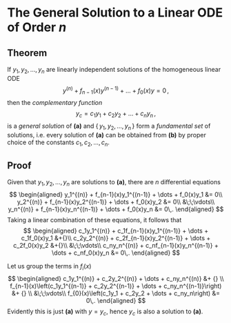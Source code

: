 The General Solution to a Linear ODE of Order $n$
=================================================

Theorem
-------
If $y_1,\,y_2,\,\dots,\,y_n$ are linearly independent solutions of the homogeneous linear ODE
$$
\tag{a}
     y^{(n)} + f_{n-1}(x)y^{(n-1)} + \dots + f_0(x)y=0\,,
$$
then the _complementary function_
$$
\tag{b}
y_c = c_1 y_1 + c_2 y_2 + \dots + c_n y_n\,,
$$
is a _general solution_ of **(a)** and $\{\,y_1,\,y_2,\,\dots,\,y_n\,\}$ form a _fundamental set_ of solutions, i.e. every solution of **(a)** can be obtained from **(b)** by proper choice of the constants $c_1,\,c_2,\,\dots,\,c_n$.

Proof
-----
Given that $y_1,\,y_2,\,\dots,\,y_n$ are solutions to **(a)**, there are $n$ differential equations
$$
\begin{aligned}
     y_1^{(n)} + f_{n-1}(x)y_1^{(n-1)} + \dots + f_0(x)y_1 &= 0\\
     y_2^{(n)} + f_{n-1}(x)y_2^{(n-1)} + \dots + f_0(x)y_2 &= 0\\
     &\;\;\vdots\\
     y_n^{(n)} + f_{n-1}(x)y_n^{(n-1)} + \dots + f_0(x)y_n &= 0\,.
\end{aligned}
$$
Taking a linear combination of these equations, it follows that
$$
\begin{aligned}
     c_1y_1^{(n)} + c_1f_{n-1}(x)y_1^{(n-1)} + \dots + c_1f_0(x)y_1 &+{}\\
     c_2y_2^{(n)} + c_2f_{n-1}(x)y_2^{(n-1)} + \dots + c_2f_0(x)y_2 &+{}\\
     &\;\;\vdots\\
     c_ny_n^{(n)} + c_nf_{n-1}(x)y_n^{(n-1)} + \dots + c_nf_0(x)y_n &= 0\,.
\end{aligned}
$$

Let us group the terms in $f_i(x)$
$$
\begin{aligned}
     c_1y_1^{(n)} + c_2y_2^{(n)} + \dots + c_ny_n^{(n)} &+ {} \\
     f_{n-1}(x)\left(c_1y_1^{(n-1)} + c_2y_2^{(n-1)} + \dots + c_ny_n^{(n-1)}\right) &+ {} \\
     &\;\;\vdots\\
     f_{0}(x)\left(c_1y_1 + c_2y_2 + \dots + c_ny_n\right) &= 0\,.
\end{aligned}
$$
Evidently this is just **(a)** with $y=y_c$, hence $y_c$ is also a solution to **(a)**.

<!-- TODO: Abel's theorem required

---
First we shall prove the theorem for $n = 2$. Let $y_1,\,y_2$ be two linearly independent solutions of 
$$
    \tag{c}
    y^{\prime\prime} + f_1(x) y^\prime + f_0(x) y = 0\,.
$$
-->

